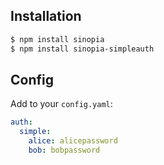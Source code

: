 
## Installation

```sh
$ npm install sinopia
$ npm install sinopia-simpleauth
```
## Config

Add to your `config.yaml`:

```yaml
auth:
  simple:
    alice: alicepassword
    bob: bobpassword
```
